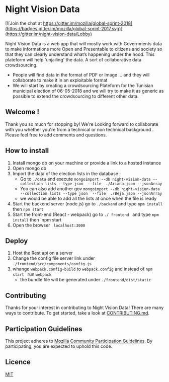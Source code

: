 # Night Vision Data
[![Join the chat at https://gitter.im/mozilla/global-sprint-2018](https://badges.gitter.im/mozilla/global-sprint-2017.svg)](https://gitter.im/night-vision-data/Lobby)

 Night Vision Data is a web app that will mostly work with Governments data to make informations more Open and Presentable to citizens and society so that they can clearly understand what’s happening under the hood.
 This plateform will help 'unjailing' the data. A sort of collaborative data crowdsourcing.

 * People will find data in the format of PDF or Image ... and they will collaborate to make it in an exploitable format
 * We will start by creating a crowdsourcing Plateform for the Tunisian municipal election of 06-05-2018 and we will try to make it as generic as possible to extend the crowdsourcing to different other data.
 
## Welcome !

Thank you so much for stopping by! We're Looking forward to collaborate with you whether you're from a technical or non technical background . Please feel free to add comments and questions.

## How to install
1. Install mongo db on your machine or provide a link to a hosted instance
2. Open mongo db 
3. Import the data of the election lists in the database :
    * Go to  `./data` and execute `mongoimport --db night-vision-data --collection lists --type json  --file  ./Ariana.json --jsonArray`
    * You can also add another gov `mongoimport --db night-vision-data --collection lists --type json  --file  ./Beja.json --jsonArray`
    * we would be able to add all the lists at once when the file is ready
4. Start the backend server (node.js) go to `./backend` and type `npm install` then `npm start`
5. Start the front-end (React - webpack) go to `./ frontend ` and type `npm install` then `npm start
6. Open the browser ` localhost:3000`
## Deploy
1. Host the Rest api on a server
2. Change the config file server link under `./frontend/src/components/config.js` 
3. whange `webpack.config-build` to `webpack.config` and instead of `npm start ` run `webpack`
    * the bundle file will be generated under `./frontend/dist/static`

## Contributing

Thanks for your interest in contributing to Night Vision Data! There are many ways to contribute. To get started, take a look at [CONTRIBUTING.md](CONTRIBUTING.md).

## Participation Guidelines

This project adheres to  [Mozilla Community Participation Guidelines](https://www.mozilla.org/en-US/about/governance/policies/participation/). By participating, you are expected to uphold this code.

## Licence
[MIT](LICENSE)
